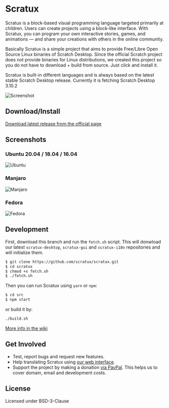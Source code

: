 # Scratux 
Scratux is a block-based visual programming language targeted primarily at children. Users can create projects using a block-like interface. With Scratux, you can program your own interactive stories, games, and animations — and share your creations with others in the online community.

Basically Scratux is a simple project that aims to provide Free/Libre Open Source Linux binaries of Scratch Desktop. Since the official Scratch project does not provide binaries for Linux distributions, we created this project so you do not have to download + build from source. Just click and install it.

Scratux is built-in different languages and is always based on the latest stable Scratch Desktop release. Currently it is fetching Scratch Desktop 3.10.2

![Screenshot](https://dashboard.snapcraft.io/site_media/appmedia/2020/03/window_OLzR3hd.png)

Download/Install
----
[Download latest release from the official page](https://scratux.org/#download)

Screenshots
----
### Ubuntu 20.04 / 18.04 / 16.04

![Ubuntu](https://dashboard.snapcraft.io/site_media/appmedia/2020/05/scratux_ubuntu_2004.png)

### Manjaro
![Manjaro](https://dashboard.snapcraft.io/site_media/appmedia/2020/05/scratux_manjaro.png)

### Fedora
![Fedora](https://dashboard.snapcraft.io/site_media/appmedia/2020/05/fedora_scratux.png)

Development
----
First, download this branch and run the `fetch.sh` script. This will donwload our latest `scratux-desktop`, `scratux-gui` and `scratux-i18n` repositories and will initialize them.

```sh
$ git clone https://github.com/scratux/scratux.git
$ cd scratux
$ chmod +x fetch.sh
$ ./fetch.sh 
```
 
 Then you can run Scratux using `yarn` or `npm`:

```sh
$ cd src
$ npm start
```
or build it by:

```sh
./build.sh
```
[More info in the wiki](https://github.com/scratux/scratux/wiki/Development)

Get Involved
----
* Test, report bugs and request new features. 
* Help translating Scratux using [our web interface](https://poeditor.com/join/project/ONVBkRVtur).
* Support the project by making a donation [via PayPal](https://www.paypal.com/cgi-bin/webscr?cmd=_s-xclick&hosted_button_id=G6SYNUVY4ZUPW&source=url). This helps us to cover domain, email and development costs.


License
----
Licensed under BSD-3-Clause
